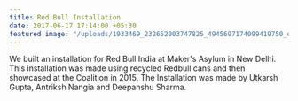 ```yaml
---
title: Red Bull Installation
date: 2017-06-17 17:14:00 +05:30
featured image: "/uploads/1933469_232652003747825_4945697174099419750_o.jpg"
---
```


We built an installation for Red Bull India at Maker's Asylum in New Delhi. This installation was made using recycled Redbull cans and then showcased at the Coalition in 2015. 
The Installation was made by Utkarsh Gupta, Antriksh Nangia and Deepanshu Sharma.
